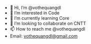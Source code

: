 - 👋 Hi, I’m @vothequangdl
- 👀 I’m interested in Code
- 🌱 I’m currently learning Core
- 💞️ I’m looking to collaborate on CNTT
- 📫 How to reach me @vothequangdl
- Email: vothequangdl@gmail.com

<!---
vothequangdl/vothequangdl is a ✨ special ✨ repository because its `README.md` (this file) appears on your GitHub profile.
You can click the Preview link to take a look at your changes.
--->
